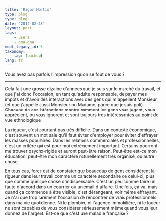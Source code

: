```yaml
---
title: 'Rigor Mortis'
type: blog
type: blog
date: '2014-02-18'
layout: post
tags:
    - users
    - gna-gna
moot_legacy_id: 3
taxonomy:
    tag: [backup]
lang: fr
---
```


Vous avez pas parfois l’impression qu’on se fout de vous ?

----

Cela fait une grosse dizaine d'années que je suis sur le marché du travail, et que j'ai donc l'occasion, en tant qu'adulte responsable, de payer mes impôts et d'avoir des interactions avec des gens qui m'appellent Monsieur (et que j'appelle aussi Monsieur ou Madame, parce que je suis poli). Chacune de ces intéractions montre comment les gens vous jugent, vous apprécient, ou vous ignorent et sont toujours très intéressantes au point de vue ethnologique.


La rigueur, c'est pourtant pas très difficile. Dans un contexte économique, c'est souvent un mot sale qu'il faut éviter d'employer pour éviter d'effrayer les masses populaires. Dans les relations commerciales et professionnelles, c'est un critère qui est pour moi extrêmement important. Certains pourront me trouver psycho-rigide et auront peut-être raison. Peut-être est-ce mon éducation, peut-être mon caractère naturellement très organisé, ou autre chose.


En tous cas, force est de constater que beaucoup de gens considèrent la rigueur dans leur travail comme un caractère secondaire de celui-ci, plus que comme quelque chose d'indispensable. C'est un peu comme faire un faute d'accord dans un courrier ou un email d'affaire. Une fois, ça va, mais quand ça commence à être visible, c'est dérangeant, voir même effrayant. Je n'ai que trop rarement l'occasion de rencontrer de vrais professionnels dans ma vie quotidienne. Ni le plombier, ni l'agence immobilière, ni le loueur ne sont capables de vous considérer sérieusement même quand vous leur donnez de l'argent. Est-ce que c'est une maladie française ?
